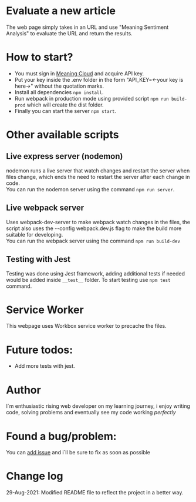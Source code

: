 # Evaluate a new article

The web page simply takes in an URL and use "Meaning Sentiment Analysis" to evaluate the URL and return the results.

# How to start?

- You must sign in [Meaning Cloud](https://www.meaningcloud.com) and acquire API key.
- Put your key inside the .env folder in the form "API_KEY=<-your key is here->" without the quotation marks.
- Install all dependencies `npm install`.
- Run webpack in production mode using provided script `npm run build-prod` which will create the dist folder.
- Finally you can start the server `npm start`.

# Other available scripts

## Live express server (nodemon)

nodemon runs a live server that watch changes and restart the server when files change, which ends the need to restart the server after each change in code.<br>
You can run the nodemon server using the command `npm run server`.

## Live webpack server

Uses webpack-dev-server to make webpack watch changes in the files, the script also uses the --config webpack.dev.js flag to make the build more suitable for developing.<br>
You can run the webpack server using the command `npm run build-dev`

## Testing with Jest

Testing was done using Jest framework, adding additional tests if needed would be added inside `__test__` folder.
To start testing use `npm test` command.

# Service Worker

This webpage uses Workbox service worker to precache the files.

# Future todos:

- Add more tests with jest.

# Author

I`m enthusiastic rising web developer on my learning journey, i enjoy writing code, solving problems and eventually see my code working _perfectly_

# Found a bug/problem:

You can [add issue](https://github.com/Mush-0/news-article-project/issues) and i`ll be sure to fix as soon as possible

# Change log

29-Aug-2021: Modified README file to reflect the project in a better way.
